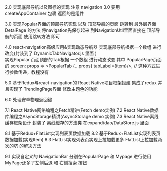 2.0  实现底部导航以及图标的实现  注意 navigation 3.0 要用 createAppContainer 包裹 返回的是组件

3.0  实现Popular界面的顶部导航实现  以及 顶部导航的页面 跳转到  最外层界面 DetaiPage 的方法 将navigation先保存起来
到NavigationUtil里面直接在 顶部导航的页面 使用跳转方法 即可

4.0  react-navigation高级应用&实现动态导航器 实现底部导航根据一个数组 进行改变(封装到了 DynamicTabNavigator.js 里面 )   
     实现Popular 页面顶部的Tab根据 一个数组 进行动态改变 其中  PopularPage页面   
     的 screen: props => <PopularTab {...props} tabLabel={item}/>,   // 这种方式进行参数传递，教程没有 

5.0  基于Redux与react-navigation的 React Native项目框架搭建  集成了redux  并且实现了 TrendingPage界面 修改主题色的功能 

6.0  处理安卓物理返回键

7.1 React Native网络编程之Fetch精讲(Fetch demo实例)
7.2 React Native数据库编程之AsyncStorage精讲(AsyncStorage demo 实例)
7.3 React Native离线缓存框架设计  封装了 离线缓存的方法类  在expand/dao/DataStore.js 里面

8.1 基于Redux+FlatList实现列表页数据加载
8.2 基于Redux+FlatList实现列表页数据加载(实现Item)
8.3 FlatList实现列表页实现上拉加载更多 FlatList上拉加载两次的坑 的解决方法

9.1 实现自定义的 NavigationBar  分别在PopularPage 和 Mypage 进行使用 MyPage还多了左侧后退 和 右侧搜索 按钮